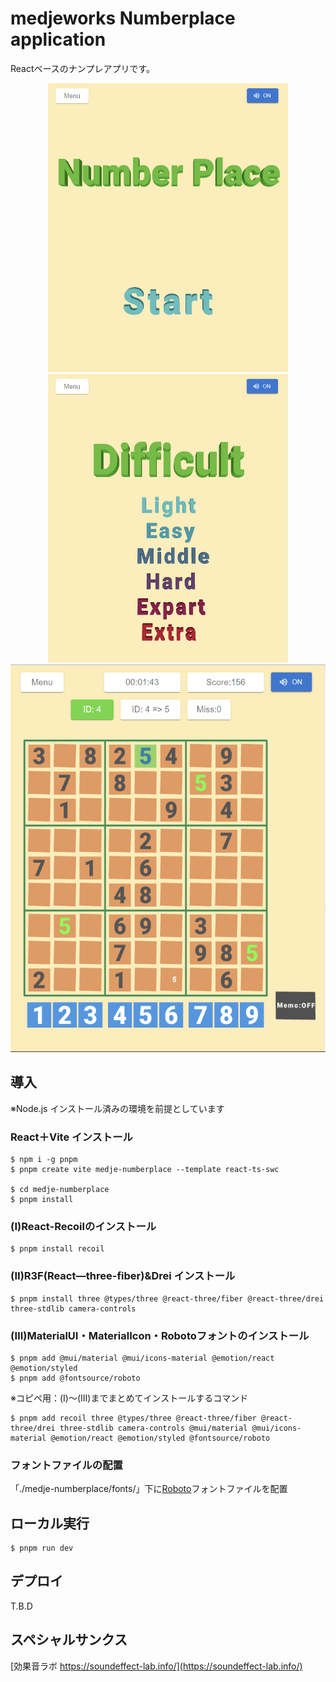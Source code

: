 # medjeworks Numberplace application

Reactベースのナンプレアプリです。

<div style="text-align: center">
  <img src="screenshots/MainVisual.png" width=384 height=462> <img src="screenshots/DifficultSelect.png" width=384 height=462>
</div>
<div style="text-align: center">
  <img src="screenshots/inGame.png" width=512 height=620>
</div>

## 導入

※Node.js インストール済みの環境を前提としています

### React＋Vite インストール
```
$ npm i -g pnpm
$ pnpm create vite medje-numberplace --template react-ts-swc

$ cd medje-numberplace
$ pnpm install
```

### (Ⅰ)React-Recoilのインストール
```
$ pnpm install recoil
```

### (Ⅱ)R3F(React―three-fiber)&Drei インストール
```
$ pnpm install three @types/three @react-three/fiber @react-three/drei three-stdlib camera-controls
```

### (Ⅲ)MaterialUI・MaterialIcon・Robotoフォントのインストール
```
$ pnpm add @mui/material @mui/icons-material @emotion/react @emotion/styled
$ pnpm add @fontsource/roboto
```

※コピペ用：(Ⅰ)～(Ⅲ)までまとめてインストールするコマンド
```
$ pnpm add recoil three @types/three @react-three/fiber @react-three/drei three-stdlib camera-controls @mui/material @mui/icons-material @emotion/react @emotion/styled @fontsource/roboto
```

### フォントファイルの配置
「./medje-numberplace/fonts/」下に[Roboto](https://fonts.google.com/specimen/Roboto)フォントファイルを配置

## ローカル実行
```
$ pnpm run dev
```

## デプロイ
T.B.D


## スペシャルサンクス
[効果音ラボ https://soundeffect-lab.info/](https://soundeffect-lab.info/)